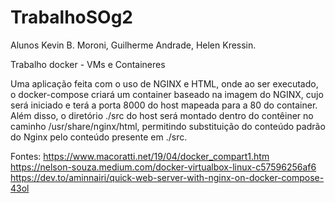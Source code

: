 # TrabalhoSOg2
Alunos Kevin B. Moroni, Guilherme Andrade, Helen Kressin.

Trabalho docker - VMs e Containeres

Uma aplicação feita com o uso de NGINX e HTML, onde ao ser executado, o docker-compose criará um container baseado na imagem do NGINX, cujo será iniciado e terá a porta 8000 do host mapeada para a 80 do container.
Além disso, o diretório ./src do host será montado dentro do contêiner no caminho /usr/share/nginx/html, permitindo substituição do conteúdo padrão do Nginx pelo conteúdo presente em ./src.

Fontes: 
https://www.macoratti.net/19/04/docker_compart1.htm
https://nelson-souza.medium.com/docker-virtualbox-linux-c57596256af6
https://dev.to/aminnairi/quick-web-server-with-nginx-on-docker-compose-43ol

